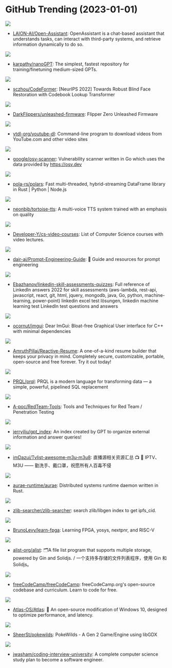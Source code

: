 # GitHub Trending (2023-01-01)

![](https://img.shields.io/badge/Jupyter%20Notebook-New%20415-green?style=flat-square&logo=appveyor)
- [LAION-AI/Open-Assistant](https://github.com/LAION-AI/Open-Assistant): OpenAssistant is a chat-based assistant that understands tasks, can interact with third-party systems, and retrieve information dynamically to do so.

![](https://img.shields.io/badge/Python-New%20213-green?style=flat-square&logo=appveyor)
- [karpathy/nanoGPT](https://github.com/karpathy/nanoGPT): The simplest, fastest repository for training/finetuning medium-sized GPTs.

![](https://img.shields.io/badge/Python-New%2050-green?style=flat-square&logo=appveyor)
- [sczhou/CodeFormer](https://github.com/sczhou/CodeFormer): [NeurIPS 2022] Towards Robust Blind Face Restoration with Codebook Lookup Transformer

![](https://img.shields.io/badge/C-New%2047-green?style=flat-square&logo=appveyor)
- [DarkFlippers/unleashed-firmware](https://github.com/DarkFlippers/unleashed-firmware): Flipper Zero Unleashed Firmware

![](https://img.shields.io/badge/Python-New%2054-green?style=flat-square&logo=appveyor)
- [ytdl-org/youtube-dl](https://github.com/ytdl-org/youtube-dl): Command-line program to download videos from YouTube.com and other video sites

![](https://img.shields.io/badge/Go-New%20174-green?style=flat-square&logo=appveyor)
- [google/osv-scanner](https://github.com/google/osv-scanner): Vulnerability scanner written in Go which uses the data provided by https://osv.dev

![](https://img.shields.io/badge/Rust-New%2094-green?style=flat-square&logo=appveyor)
- [pola-rs/polars](https://github.com/pola-rs/polars): Fast multi-threaded, hybrid-streaming DataFrame library in Rust | Python | Node.js

![](https://img.shields.io/badge/Python-New%2067-green?style=flat-square&logo=appveyor)
- [neonbjb/tortoise-tts](https://github.com/neonbjb/tortoise-tts): A multi-voice TTS system trained with an emphasis on quality

![](https://img.shields.io/badge/none-New%2077-green?style=flat-square&logo=appveyor)
- [Developer-Y/cs-video-courses](https://github.com/Developer-Y/cs-video-courses): List of Computer Science courses with video lectures.

![](https://img.shields.io/badge/none-New%2040-green?style=flat-square&logo=appveyor)
- [dair-ai/Prompt-Engineering-Guide](https://github.com/dair-ai/Prompt-Engineering-Guide): 🐙 Guide and resources for prompt engineering

![](https://img.shields.io/badge/Python-New%2035-green?style=flat-square&logo=appveyor)
- [Ebazhanov/linkedin-skill-assessments-quizzes](https://github.com/Ebazhanov/linkedin-skill-assessments-quizzes): Full reference of LinkedIn answers 2022 for skill assessments (aws-lambda, rest-api, javascript, react, git, html, jquery, mongodb, java, Go, python, machine-learning, power-point) linkedin excel test lösungen, linkedin machine learning test LinkedIn test questions and answers

![](https://img.shields.io/badge/C%2B%2B-New%2018-green?style=flat-square&logo=appveyor)
- [ocornut/imgui](https://github.com/ocornut/imgui): Dear ImGui: Bloat-free Graphical User interface for C++ with minimal dependencies

![](https://img.shields.io/badge/TypeScript-New%20196-green?style=flat-square&logo=appveyor)
- [AmruthPillai/Reactive-Resume](https://github.com/AmruthPillai/Reactive-Resume): A one-of-a-kind resume builder that keeps your privacy in mind. Completely secure, customizable, portable, open-source and free forever. Try it out today!

![](https://img.shields.io/badge/Rust-New%20183-green?style=flat-square&logo=appveyor)
- [PRQL/prql](https://github.com/PRQL/prql): PRQL is a modern language for transforming data — a simple, powerful, pipelined SQL replacement

![](https://img.shields.io/badge/none-New%20137-green?style=flat-square&logo=appveyor)
- [A-poc/RedTeam-Tools](https://github.com/A-poc/RedTeam-Tools): Tools and Techniques for Red Team / Penetration Testing

![](https://img.shields.io/badge/Python-New%2041-green?style=flat-square&logo=appveyor)
- [jerryjliu/gpt_index](https://github.com/jerryjliu/gpt_index): An index created by GPT to organize external information and answer queries!

![](https://img.shields.io/badge/none-New%2046-green?style=flat-square&logo=appveyor)
- [imDazui/Tvlist-awesome-m3u-m3u8](https://github.com/imDazui/Tvlist-awesome-m3u-m3u8): 直播源相关资源汇总 📺 💯 IPTV、M3U —— 勤洗手、戴口罩，祝愿所有人百毒不侵

![](https://img.shields.io/badge/Rust-New%2025-green?style=flat-square&logo=appveyor)
- [aurae-runtime/aurae](https://github.com/aurae-runtime/aurae): Distributed systems runtime daemon written in Rust.

![](https://img.shields.io/badge/TypeScript-New%20190-green?style=flat-square&logo=appveyor)
- [zlib-searcher/zlib-searcher](https://github.com/zlib-searcher/zlib-searcher): search zlib/libgen index to get ipfs_cid.

![](https://img.shields.io/badge/C%2B%2B-New%2027-green?style=flat-square&logo=appveyor)
- [BrunoLevy/learn-fpga](https://github.com/BrunoLevy/learn-fpga): Learning FPGA, yosys, nextpnr, and RISC-V

![](https://img.shields.io/badge/Go-New%20112-green?style=flat-square&logo=appveyor)
- [alist-org/alist](https://github.com/alist-org/alist): 🗂️A file list program that supports multiple storage, powered by Gin and Solidjs. / 一个支持多存储的文件列表程序，使用 Gin 和 Solidjs。

![](https://img.shields.io/badge/TypeScript-New%2027-green?style=flat-square&logo=appveyor)
- [freeCodeCamp/freeCodeCamp](https://github.com/freeCodeCamp/freeCodeCamp): freeCodeCamp.org's open-source codebase and curriculum. Learn to code for free.

![](https://img.shields.io/badge/Batchfile-New%20218-green?style=flat-square&logo=appveyor)
- [Atlas-OS/Atlas](https://github.com/Atlas-OS/Atlas): 🚀 An open-source modification of Windows 10, designed to optimize performance, and latency.

![](https://img.shields.io/badge/Assembly-New%2035-green?style=flat-square&logo=appveyor)
- [SheerSt/pokewilds](https://github.com/SheerSt/pokewilds): PokeWilds - A Gen 2 Game/Engine using libGDX

![](https://img.shields.io/badge/none-New%2066-green?style=flat-square&logo=appveyor)
- [jwasham/coding-interview-university](https://github.com/jwasham/coding-interview-university): A complete computer science study plan to become a software engineer.

